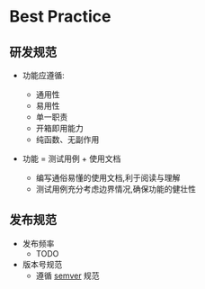 # Best Practice

## 研发规范

- 功能应遵循:
    - 通用性
    - 易用性
    - 单一职责
    - 开箱即用能力
    - 纯函数、无副作用

- 功能 = 测试用例 + 使用文档
    - 编写通俗易懂的使用文档,利于阅读与理解
    - 测试用例充分考虑边界情况,确保功能的健壮性

## 发布规范

- 发布频率
    - TODO
- 版本号规范
    - 遵循 [semver](https://github.com/semver/semver) 规范